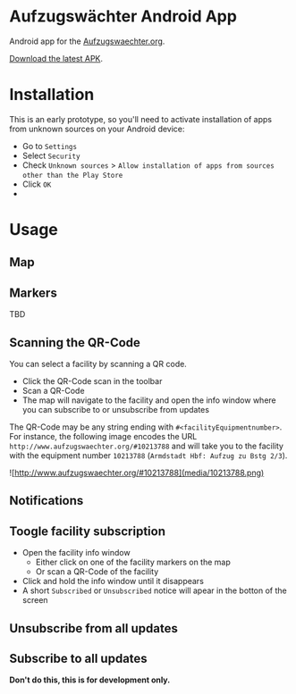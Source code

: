 # Aufzugswächter Android App

Android app for the [Aufzugswaechter.org](http://www.aufzugswaechter.org).

[Download the latest APK](https://github.com/highsource/aufzugswaechter-android-app/releases/download/1.0.1/aufzugswaechter-1.0.1.apk).

# Installation

This is an early prototype, so you'll need to activate installation of apps from unknown sources on your Android device:

* Go to `Settings`
* Select `Security`
* Check `Unknown sources` > `Allow installation of apps from sources other than the Play Store`
* Click `OK`
* 
# Usage

## Map

## Markers

TBD

## Scanning the QR-Code

You can select a facility by scanning a QR code.

* Click the QR-Code scan in the toolbar
* Scan a QR-Code
* The map will navigate to the facility and open the info window where you can subscribe to or unsubscribe from updates

The QR-Code may be any string ending with `#<facilityEquipmentnumber>`. For instance, the following image encodes the URL `http://www.aufzugswaechter.org/#10213788` and will take you to the facility with the equipment number `10213788` (`Armdstadt Hbf: Aufzug zu Bstg 2/3`).

![http://www.aufzugswaechter.org/#10213788](media/10213788.png)

## Notifications

## Toogle facility subscription

* Open the facility info window
  * Either click on one of the facility markers on the map
  * Or scan a QR-Code of the facility
* Click and hold the info window until it disappears
* A short `Subscribed` or `Unsubscribed` notice will apear in the botton of the screen

## Unsubscribe from all updates

## Subscribe to all updates

**Don't do this, this is for development only.**
